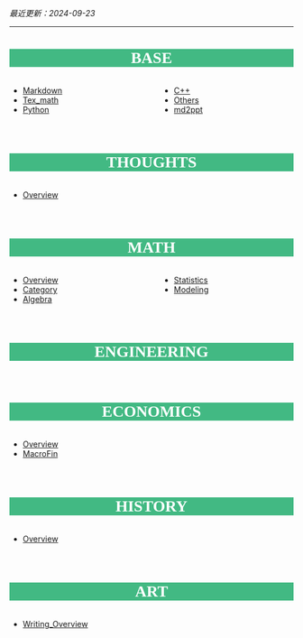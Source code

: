 <style>
h1 {
  background-color: rgb(66,185,131);
  color: white;
  text-align: center;
  font-family: YouYuan;
}
div.cols-2 {
  overflow: visible;
  display: grid;
  gap: 1rem;
  grid-template-columns: 50% 50%;
  grid-template-rows: 10% 90%;
  grid-template-areas:
      "slideheading slideheading"
      "leftpanel    rightpanel";
}
div.cols-2 .ldiv { 
  grid-area: leftpanel; 
  margin-top: -2%;
}
div.cols-2 .rdiv { 
  grid-area: rightpanel; 
  margin-top: -2%;
}

</style>


_最近更新：2024-09-23_
- - -

# BASE
<div class="cols-2">

- [Markdown](/base/more/markdown.md)
- [Tex_math](/base/more/tex_math.md)
- [Python](/base/python/python.md)

<r>

- [C++](/base/c++/cpp.md)
- [Others](/base/more/others.md)
- [md2ppt](/base/more/md2ppt.md)

</div>

# THOUGHTS
<div class="cols-2">

- [Overview](/thoughts/overview.md)

</div>

# MATH
<div class="cols-2">

- [Overview](/math/overview.md)
- [Category](/math/category/category.md)
- [Algebra](/math/algebra/algebra.md)

<r>

- [Statistics](/math/statistics/statistics.md)
- [Modeling](/math/modeling/modeling.md)

</div>

# ENGINEERING
<div class="cols-2">

</div>

# ECONOMICS
<div class="cols-2">

- [Overview](/economics/overview.md)
- [MacroFin](/economics/macrofinance/macrofinance.md)

</div>

# HISTORY
<div class="cols-2">

- [Overview](/history/overview.md)

</div>

# ART
<div class="cols-2">

- [Writing_Overview](/art/writing/overview.md)

</div>